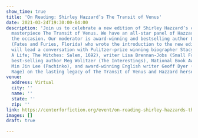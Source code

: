 ```yaml
---
show_time: true
title: 'On Reading: Shirley Hazzard’s The Transit of Venus'
date: 2021-03-24T19:30:00-04:00
description: 'Join us to celebrate a new edition of Shirley Hazzard’s classic literary
  masterpiece The Transit of Venus. We have an all-star panel of Hazzard fans for
  the occasion. Our moderator is award-winning and bestselling author Lauren Groff
  (Fates and Furies, Florida) who wrote the introduction to the new edition. Groff
  will lead a conversation with Pulitzer-prize winning biographer Stacy Schiff (Cleopatra:
  A Life; The Witches: Salem, 1692), writer Lisa Brennan-Jobs (Small Fry: A Memoir),
  best-selling author Meg Wolitzer (The Interestings), National Book Award finalist
  Min Jin Lee (Pachinko), and award-winning English writer Geoff Dyer (Out of Sheer
  Rage) on the lasting legacy of The Transit of Venus and Hazzard herself.'
venue:
  address: Virtual
  city: ''
  name: ''
  state: ''
  zip: ''
link: https://centerforfiction.org/event/on-reading-shirley-hazzards-the-transit-of-venus/
images: []
draft: true

---
```

